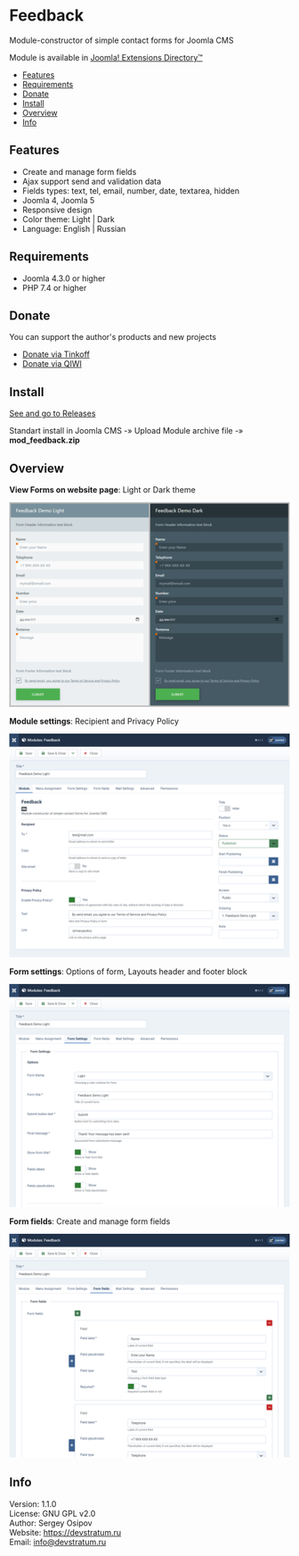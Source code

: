 # Feedback

Module-constructor of simple contact forms for Joomla CMS

Module is available in [Joomla! Extensions Directory™](https://extensions.joomla.org/extension/feedback/)

* [Features](#features)
* [Requirements](#requirements)
* [Donate](#donate)
* [Install](#install)
* [Overview](#overview)
* [Info](#info)

## Features

* Create and manage form fields
* Ajax support send and validation data
* Fields types: text, tel, email, number, date, textarea, hidden
* Joomla 4, Joomla 5
* Responsive design
* Color theme: Light | Dark
* Language: English | Russian

## Requirements

* Joomla 4.3.0 or higher
* PHP 7.4 or higher

## Donate

You can support the author's products and new projects

* [Donate via Tinkoff](https://pay.cloudtips.ru/p/1daecc1f)
* [Donate via QIWI](https://my.qiwi.com/Sergei-OGTEJOc8mG)

## Install

[See and go to Releases](https://github.com/devstratum/feedback/releases)

Standart install in Joomla CMS -» Upload Module archive file -» **mod_feedback.zip**

## Overview

**View Forms on website page**: Light or Dark theme

![com_metadesc_01](https://github.com/devstratum/feedback/blob/main/mod_feedback_01.png)

**Module settings**: Recipient and Privacy Policy

![com_metadesc_01](https://github.com/devstratum/feedback/blob/main/mod_feedback_02.png)

**Form settings**: Options of form, Layouts header and footer block

![com_metadesc_01](https://github.com/devstratum/feedback/blob/main/mod_feedback_03.png)

**Form fields**: Create and manage form fields

![com_metadesc_01](https://github.com/devstratum/feedback/blob/main/mod_feedback_04.png)

## Info

Version: 1.1.0  
License: GNU GPL v2.0  
Author: Sergey Osipov  
Website: https://devstratum.ru  
Email: info@devstratum.ru
